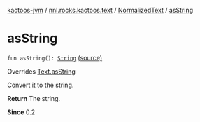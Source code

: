 [kactoos-jvm](../../index.md) / [nnl.rocks.kactoos.text](../index.md) / [NormalizedText](index.md) / [asString](.)

# asString

`fun asString(): `[`String`](https://kotlinlang.org/api/latest/jvm/stdlib/kotlin/-string/index.html) [(source)](https://github.com/neonailol/kactoos/blob/master/kactoos-jvm/src/main/kotlin/nnl/rocks/kactoos/text/NormalizedText.kt#L24)

Overrides [Text.asString](../../nnl.rocks.kactoos/-text/as-string.md)

Convert it to the string.

**Return**
The string.

**Since**
0.2

